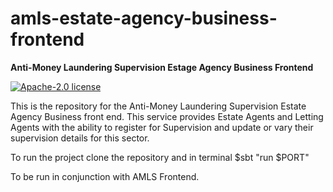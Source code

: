 amls-estate-agency-business-frontend
=========================================

**Anti-Money Laundering Supervision Estage Agency Business Frontend**

[![Apache-2.0 license](http://img.shields.io/badge/license-Apache-brightgreen.svg)](http://www.apache.org/licenses/LICENSE-2.0.html)

This is the repository for the Anti-Money Laundering Supervision Estate Agency Business front end. This service provides Estate Agents and Letting Agents with the ability to register for Supervision and update or vary their supervision details for this sector.

To run the project clone the repository and in terminal $sbt "run $PORT" 

To be run in conjunction with AMLS Frontend.